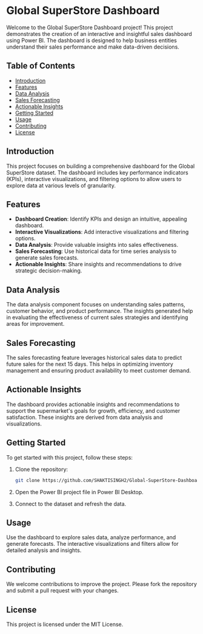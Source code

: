 # Global SuperStore Dashboard

Welcome to the Global SuperStore Dashboard project! This project demonstrates the creation of an interactive and insightful sales dashboard using Power BI. The dashboard is designed to help business entities understand their sales performance and make data-driven decisions.

## Table of Contents
- [Introduction](#introduction)
- [Features](#features)
- [Data Analysis](#data-analysis)
- [Sales Forecasting](#sales-forecasting)
- [Actionable Insights](#actionable-insights)
- [Getting Started](#getting-started)
- [Usage](#usage)
- [Contributing](#contributing)
- [License](#license)

## Introduction
This project focuses on building a comprehensive dashboard for the Global SuperStore dataset. The dashboard includes key performance indicators (KPIs), interactive visualizations, and filtering options to allow users to explore data at various levels of granularity.

## Features
- **Dashboard Creation**: Identify KPIs and design an intuitive, appealing dashboard.
- **Interactive Visualizations**: Add interactive visualizations and filtering options.
- **Data Analysis**: Provide valuable insights into sales effectiveness.
- **Sales Forecasting**: Use historical data for time series analysis to generate sales forecasts.
- **Actionable Insights**: Share insights and recommendations to drive strategic decision-making.

## Data Analysis
The data analysis component focuses on understanding sales patterns, customer behavior, and product performance. The insights generated help in evaluating the effectiveness of current sales strategies and identifying areas for improvement.

## Sales Forecasting
The sales forecasting feature leverages historical sales data to predict future sales for the next 15 days. This helps in optimizing inventory management and ensuring product availability to meet customer demand.

## Actionable Insights
The dashboard provides actionable insights and recommendations to support the supermarket's goals for growth, efficiency, and customer satisfaction. These insights are derived from data analysis and visualizations.

## Getting Started
To get started with this project, follow these steps:

1. Clone the repository:
    ```bash
    git clone https://github.com/SHAKTISINGH2/Global-SuperStore-Dashboard.git
    ```
2. Open the Power BI project file in Power BI Desktop.

3. Connect to the dataset and refresh the data.

## Usage
Use the dashboard to explore sales data, analyze performance, and generate forecasts. The interactive visualizations and filters allow for detailed analysis and insights.

## Contributing
We welcome contributions to improve the project. Please fork the repository and submit a pull request with your changes.

## License
This project is licensed under the MIT License.

